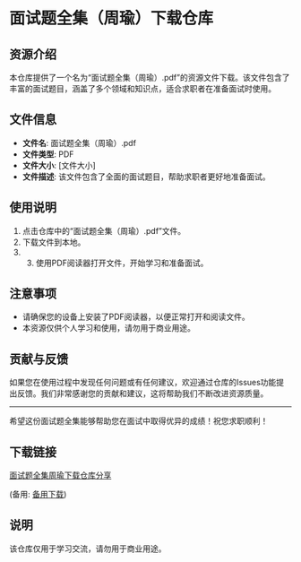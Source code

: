 # 面试题全集（周瑜）下载仓库

## 资源介绍

本仓库提供了一个名为“面试题全集（周瑜）.pdf”的资源文件下载。该文件包含了丰富的面试题目，涵盖了多个领域和知识点，适合求职者在准备面试时使用。

## 文件信息

- **文件名**: 面试题全集（周瑜）.pdf
- **文件类型**: PDF
- **文件大小**: [文件大小]
- **文件描述**: 该文件包含了全面的面试题目，帮助求职者更好地准备面试。

## 使用说明

1. 点击仓库中的“面试题全集（周瑜）.pdf”文件。
2. 下载文件到本地。
3. 3. 使用PDF阅读器打开文件，开始学习和准备面试。

## 注意事项

- 请确保您的设备上安装了PDF阅读器，以便正常打开和阅读文件。
- 本资源仅供个人学习和使用，请勿用于商业用途。

## 贡献与反馈

如果您在使用过程中发现任何问题或有任何建议，欢迎通过仓库的Issues功能提出反馈。我们非常感谢您的贡献和建议，这将帮助我们不断改进资源质量。

---

希望这份面试题全集能够帮助您在面试中取得优异的成绩！祝您求职顺利！

## 下载链接
[面试题全集周瑜下载仓库分享](https://pan.quark.cn/s/47cc1e82e87b) 

(备用: [备用下载](https://pan.baidu.com/s/1ML4gCRM0xnnDs5dAKWmdJQ?pwd=1234))

## 说明

该仓库仅用于学习交流，请勿用于商业用途。
